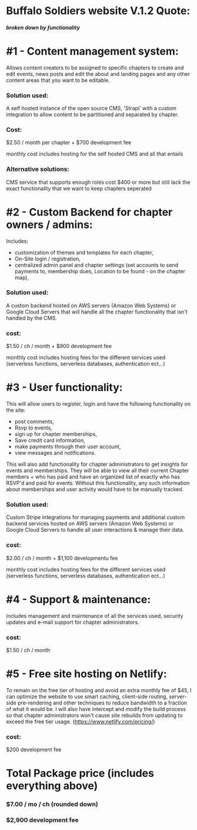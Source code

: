 
# Buffalo Soldiers website V.1.2 Quote:
##### broken down by functionality



# #1 - Content management system:
Allows content creators to be assigned to specific chapters to create and edit events, news posts and edit the about and landing pages and any other content areas that you want to be editable.

### Solution used: 
A self hosted instance of the open source CMS, 'Strapi' with a custom integration to allow content to be partitioned and separated by chapter.

### Cost:
$2.50 / month per chapter + $700 development fee

monthly cost includes hosting for the self hosted CMS and all that entails

### Alternative solutions:
CMS service that supports enough roles cost $400 or more but still lack the exact functionality that we want to keep chapters seperated



# #2 - Custom Backend for chapter owners / admins:
Includes: 
- customization of themes and templates for each chapter, 
- On-Site login / registration, 
- centralized admin panel and chapter settings  (set accounts to send payments to, membership dues, Location to be found - on the chapter map), 

### Solution used: 
A custom backend hosted on AWS servers (Amazon Web Systems) or Google Cloud Servers that will handle all the chapter functionality that isn't handled by the CMS.

### cost: 
$1.50 / ch / month  + $900 development fee

monthly cost includes hosting fees for the different services used (serverless functions, serverless databases, authentication ect...)



# #3 - User functionality:
This will allow users to register, login and have the following functionality on the site:
- post comments, 
- Rsvp to events, 
- sign up for chapter memberships, 
- Save credit card information, 
- make payments through their user account, 
- view messages and notifications.

This will also add functionality for chapter administrators to get insights for events and memberships. They will be able to view all their current Chapter members + who has paid and have an organized list of exactly who has RSVP'd and paid for events. Without this functionality, any such information about memberships and user activity would have to be manually tracked.

### Solution used: 
Custom Stripe integrations for managing payments and additional custom backend services hosted on AWS servers (Amazon Web Systems) or Google Cloud Servers to handle all user interactions & manage their data.

### cost: 
$2.00 / ch / month  + $1,100 developmentu fee

monthly cost includes hosting fees for the different services used (serverless functions, serverless databases, authentication ect...)


# #4 - Support & maintenance: 
includes management and maintenance of all the services used, security updates and e-mail support for chapter administrators.

### cost: 
$1.50 / ch / month 



# #5 - Free site hosting on Netlify:
To remain on the free tier of hosting and avoid an extra monthly fee of $45, I can optimize the website to use smart caching, client-side routing, server-side pre-rendering and other techniques to reduce bandwidth to a fraction of what it would be. I will also have intercept and modify the build process so that chapter administrators won't cause site rebuilds from updating to exceed the free tier usage. (https://www.netlify.com/pricing/)

### cost:
 $200 development fee



# Total Package price (includes everything above)

### $7.00 / mo / ch (rounded down)
### $2,900 development fee


















